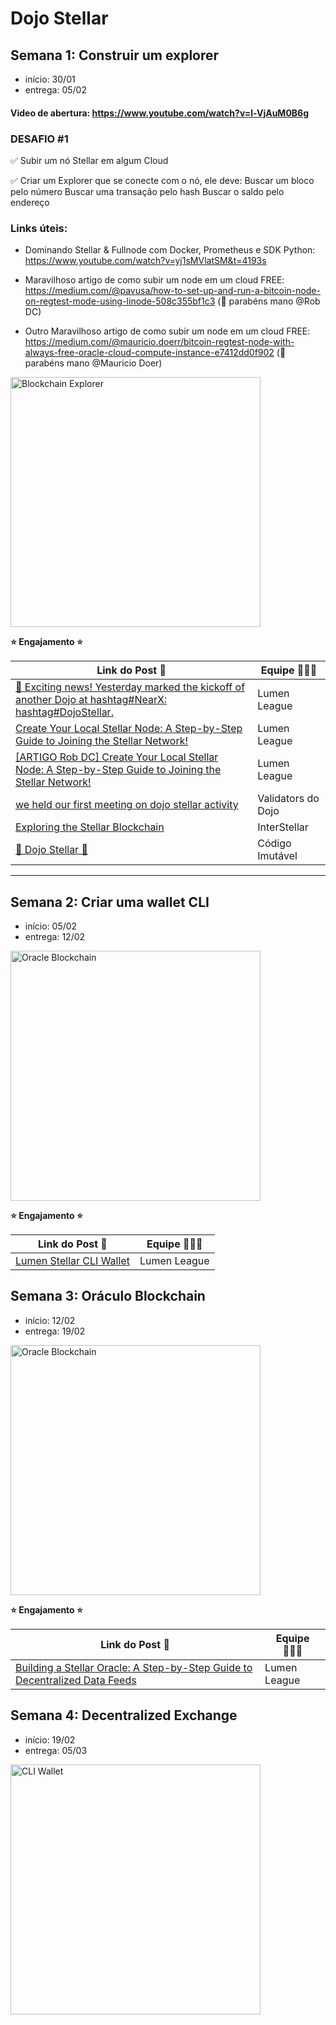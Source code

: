 # Dojo Stellar

## Semana 1: Construir um explorer

- início: 30/01
- entrega: 05/02

#### Video de abertura: https://www.youtube.com/watch?v=l-VjAuM0B6g

### DESAFIO #1
✅ Subir um nó Stellar em algum Cloud

✅ Criar um Explorer que se conecte com o nó, ele deve:
Buscar um bloco pelo número
Buscar uma transação pelo hash
Buscar o saldo pelo endereço

### Links úteis:
- Dominando Stellar & Fullnode com Docker, Prometheus e SDK Python: https://www.youtube.com/watch?v=yj1sMVlatSM&t=4193s

- Maravilhoso artigo de como subir um node em um cloud FREE: https://medium.com/@pavusa/how-to-set-up-and-run-a-bitcoin-node-on-regtest-mode-using-linode-508c355bf1c3 (👏 parabéns mano @Rob DC)

- Outro Maravilhoso artigo de como subir um node em um cloud FREE: https://medium.com/@mauricio.doerr/bitcoin-regtest-node-with-always-free-oracle-cloud-compute-instance-e7412dd0f902 (👏 parabéns mano @Mauricio Doer)
 

<img src="https://github.com/user-attachments/assets/3414bd2c-2da5-49cc-bcbb-84665d2492b8" alt="Blockchain Explorer" width="400"> 

**⭐️ Engajamento ⭐️**

| Link do Post 🔗                                                                                                                                                                                                       | Equipe 👨🏻‍💻                  |
| ------------------------------------------------------------------------------------------------------------------------------------------------------------------------------------------------------------------- | ----------------------- |
| [​🌟 Exciting news! Yesterday marked the kickoff of another Dojo at hashtag#NearX: hashtag#DojoStellar. ](https://www.linkedin.com/posts/emanoel-oliveira-br_nearx-stellar-dojostellar-activity-7291090329829609472-XuDB?utm_source=share&utm_medium=member_desktop) | Lumen League             |
| [Create Your Local Stellar Node: A Step-by-Step Guide to Joining the Stellar Network!](https://www.linkedin.com/posts/emanoel-oliveira-br_create-your-local-stellar-node-a-step-by-step-activity-7291791286951374848-Omng?utm_source=share&utm_medium=member_desktop)                    | Lumen League             |
| [ [ARTIGO Rob DC] Create Your Local Stellar Node: A Step-by-Step Guide to Joining the Stellar Network!](https://medium.com/@mauricio.doerr/bitcoin-regtest-node-with-always-free-oracle-cloud-compute-instance-e7412dd0f902)                          | Lumen League             |
| [we held our first meeting on dojo stellar activity ](https://www.linkedin.com/posts/marcelofjr_we-held-our-first-meeting-on-dojo-stellar-activity-7291507168858591233-Jf_a?utm_source=share&utm_medium=member_desktop)                     | Validators do Dojo        |
| [Exploring the Stellar Blockchain](https://www.linkedin.com/feed/update/urn:li:activity:7291542293675692034/)    | InterStellar         |
| [🚀 Dojo Stellar 🌟](https://www.linkedin.com/posts/madureiradaniel_blockchain-stellar-web3-activity-7291994993659908097-ml3V?utm_source=share&utm_medium=member_desktop)      | Código Imutável      |

---

## Semana 2: Criar uma wallet CLI
- início: 05/02
- entrega: 12/02

<img src="https://github.com/user-attachments/assets/eab43826-6edd-4e3d-8927-241e7af77375" alt="Oracle Blockchain" width="400">

**⭐️ Engajamento ⭐️**

| Link do Post 🔗                                                                                                                                                                                                       | Equipe 👨🏻‍💻                  |
| ------------------------------------------------------------------------------------------------------------------------------------------------------------------------------------------------------------------- | ----------------------- |
| [Lumen Stellar CLI Wallet](https://crates.io/crates/stellar_cli_wallet_lumen) | Lumen League             |

## Semana 3: Oráculo Blockchain
- início: 12/02  
- entrega: 19/02
   
<img src="https://github.com/user-attachments/assets/6e6c447b-51de-4630-a0aa-ee7c0b82f93f" alt="Oracle Blockchain" width="400">

**⭐️ Engajamento ⭐️**

| Link do Post 🔗                                                                                                                                                                                                       | Equipe 👨🏻‍💻                  |
| ------------------------------------------------------------------------------------------------------------------------------------------------------------------------------------------------------------------- | ----------------------- |
| [Building a Stellar Oracle: A Step-by-Step Guide to Decentralized Data Feeds](https://medium.com/@pavusa/building-a-crud-application-on-soroban-the-stellar-smart-contract-revolution-49006c3712b3) | Lumen League             |

## Semana 4: Decentralized Exchange
- início: 19/02  
- entrega: 05/03

<img src="https://github.com/user-attachments/assets/8d85277a-445a-49db-b29e-0d36fede5f20" alt="CLI Wallet" width="400">


